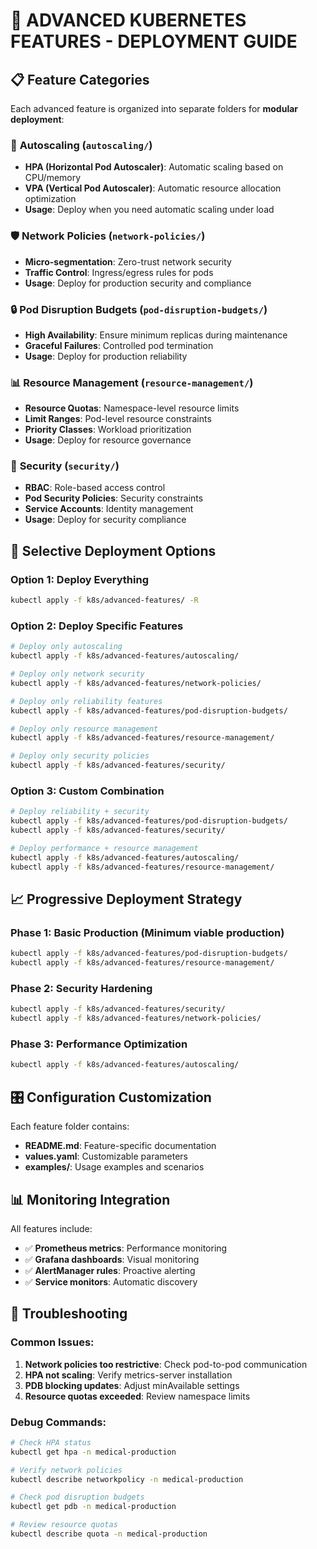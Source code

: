 # 🚀 ADVANCED KUBERNETES FEATURES - DEPLOYMENT GUIDE

## 📋 Feature Categories

Each advanced feature is organized into separate folders for **modular deployment**:

### 🔧 **Autoscaling** (`autoscaling/`)
- **HPA (Horizontal Pod Autoscaler)**: Automatic scaling based on CPU/memory
- **VPA (Vertical Pod Autoscaler)**: Automatic resource allocation optimization
- **Usage**: Deploy when you need automatic scaling under load

### 🛡️ **Network Policies** (`network-policies/`)
- **Micro-segmentation**: Zero-trust network security
- **Traffic Control**: Ingress/egress rules for pods
- **Usage**: Deploy for production security and compliance

### 🔒 **Pod Disruption Budgets** (`pod-disruption-budgets/`)
- **High Availability**: Ensure minimum replicas during maintenance
- **Graceful Failures**: Controlled pod termination
- **Usage**: Deploy for production reliability

### 📊 **Resource Management** (`resource-management/`)
- **Resource Quotas**: Namespace-level resource limits
- **Limit Ranges**: Pod-level resource constraints
- **Priority Classes**: Workload prioritization
- **Usage**: Deploy for resource governance

### 🔐 **Security** (`security/`)
- **RBAC**: Role-based access control
- **Pod Security Policies**: Security constraints
- **Service Accounts**: Identity management
- **Usage**: Deploy for security compliance

## 🎯 **Selective Deployment Options**

### **Option 1: Deploy Everything**
```bash
kubectl apply -f k8s/advanced-features/ -R
```

### **Option 2: Deploy Specific Features**
```bash
# Deploy only autoscaling
kubectl apply -f k8s/advanced-features/autoscaling/

# Deploy only network security
kubectl apply -f k8s/advanced-features/network-policies/

# Deploy only reliability features
kubectl apply -f k8s/advanced-features/pod-disruption-budgets/

# Deploy only resource management
kubectl apply -f k8s/advanced-features/resource-management/

# Deploy only security policies
kubectl apply -f k8s/advanced-features/security/
```

### **Option 3: Custom Combination**
```bash
# Deploy reliability + security
kubectl apply -f k8s/advanced-features/pod-disruption-budgets/
kubectl apply -f k8s/advanced-features/security/

# Deploy performance + resource management
kubectl apply -f k8s/advanced-features/autoscaling/
kubectl apply -f k8s/advanced-features/resource-management/
```

## 📈 **Progressive Deployment Strategy**

### **Phase 1: Basic Production** (Minimum viable production)
```bash
kubectl apply -f k8s/advanced-features/pod-disruption-budgets/
kubectl apply -f k8s/advanced-features/resource-management/
```

### **Phase 2: Security Hardening**
```bash
kubectl apply -f k8s/advanced-features/security/
kubectl apply -f k8s/advanced-features/network-policies/
```

### **Phase 3: Performance Optimization**
```bash
kubectl apply -f k8s/advanced-features/autoscaling/
```

## 🎛️ **Configuration Customization**

Each feature folder contains:
- **README.md**: Feature-specific documentation
- **values.yaml**: Customizable parameters
- **examples/**: Usage examples and scenarios

## 📊 **Monitoring Integration**

All features include:
- ✅ **Prometheus metrics**: Performance monitoring
- ✅ **Grafana dashboards**: Visual monitoring
- ✅ **AlertManager rules**: Proactive alerting
- ✅ **Service monitors**: Automatic discovery

## 🔧 **Troubleshooting**

### Common Issues:
1. **Network policies too restrictive**: Check pod-to-pod communication
2. **HPA not scaling**: Verify metrics-server installation
3. **PDB blocking updates**: Adjust minAvailable settings
4. **Resource quotas exceeded**: Review namespace limits

### Debug Commands:
```bash
# Check HPA status
kubectl get hpa -n medical-production

# Verify network policies
kubectl describe networkpolicy -n medical-production

# Check pod disruption budgets
kubectl get pdb -n medical-production

# Review resource quotas
kubectl describe quota -n medical-production
```